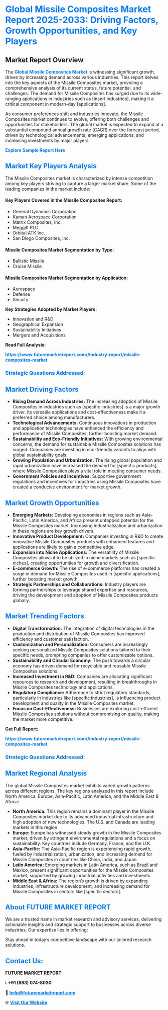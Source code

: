<h1 style="color: #007BFF;">Global Missile Composites Market Report 2025-2033: Driving Factors, Growth Opportunities, and Key Players</h1>

<section id="overview">
<h2>Market Report Overview</h2>
<p>The <a href="https://www.futuremarketreport.com//industry-report/missile-composites-market" style="color: #007BFF; text-decoration: none;"><strong>Global Missile Composites Market</strong></a> is witnessing significant growth, driven by increasing demand across various industries. This report delves into the key aspects of the Missile Composites market, providing a comprehensive analysis of its current status, future potential, and challenges. The demand for Missile Composites has surged due to its wide-ranging applications in industries such as [insert industries], making it a critical component in modern-day [applications].</p>
<p>As consumer preferences shift and industries innovate, the Missile Composites market continues to evolve, offering both challenges and opportunities for stakeholders. The global market is expected to expand at a substantial compound annual growth rate (CAGR) over the forecast period, driven by technological advancements, emerging applications, and increasing investments by major players.</p>
</section>

<section id="overview">
<p><a href="https://www.futuremarketreport.com//request-sample/reportId=60460" style="color: #007BFF; text-decoration: none;"><strong>Explore Sample Report Here</strong></a></p>
</section>

<section id="key-players">
<h2 style="color: #007BFF;">Market Key Players Analysis</h2>
<p>The Missile Composites market is characterized by intense competition among key players striving to capture a larger market share. Some of the leading companies in the market include:</p>
<h4>Key Players Covered in the Missile Composites Report:</h4>
<ul><li>General Dynamics Corporation</li><li>Kaman Aerospace Corporation</li><li>Matrix Composites, Inc.</li><li>Meggitt PLC</li><li>Orbital ATK Inc.</li><li>San Diego Composites, Inc.</li></ul>
<h4>Missile Composites Market Segmentation by Type:</h4>
<ul><li>Ballistic Missile</li><li>Cruise Missile</li></ul>

<h4>Missile Composites Market Segmentation by Application:</h4>
<ul><li>Aerospace</li><li>Defense</li><li>Secuity</li></ul>
<p><strong>Key Strategies Adopted by Market Players:</strong></p>
<ul>
<li>Innovation and R&D</li>
<li>Geographical Expansion</li>
<li>Sustainability Initiatives</li>
<li>Mergers and Acquisitions</li>
</ul>
</section>

<section>
<p><strong>Read Full Analysis: </strong></p><a href="https://www.futuremarketreport.com//industry-report/missile-composites-market" style="color: #007BFF; text-decoration: none;"><strong>https://www.futuremarketreport.com//industry-report/missile-composites-market</strong></a>
<h3 style="color: #007BFF;">Strategic Questions Addressed:</h3>
</section>

<section id="driving-factors">
<h2 style="color: #007BFF;">Market Driving Factors</h2>
<ul>
<li><strong>Rising Demand Across Industries:</strong> The increasing adoption of Missile Composites in industries such as [specific industries] is a major growth driver. Its versatile applications and cost-effectiveness make it a preferred choice among manufacturers.</li>
<li><strong>Technological Advancements:</strong> Continuous innovations in production and application technologies have enhanced the efficiency and performance of Missile Composites, further boosting market demand.</li>
<li><strong>Sustainability and Eco-Friendly Initiatives:</strong> With growing environmental concerns, the demand for sustainable Missile Composites solutions has surged. Companies are investing in eco-friendly variants to align with global sustainability goals.</li>
<li><strong>Growing Population and Urbanization:</strong> The rising global population and rapid urbanization have increased the demand for [specific products], where Missile Composites plays a vital role in meeting consumer needs.</li>
<li><strong>Government Policies and Incentives:</strong> Supportive government regulations and incentives for industries using Missile Composites have created a conducive environment for market growth.</li>
</ul>
</section>

<section id="growth-opportunities">
<h2 style="color: #007BFF;">Market Growth Opportunities</h2>
<ul>
<li><strong>Emerging Markets:</strong> Developing economies in regions such as Asia-Pacific, Latin America, and Africa present untapped potential for the Missile Composites market. Increasing industrialization and urbanization in these regions are key growth drivers.</li>
<li><strong>Innovative Product Development:</strong> Companies investing in R&D to create innovative Missile Composites products with enhanced features and applications are likely to gain a competitive edge.</li>
<li><strong>Expansion into Niche Applications:</strong> The versatility of Missile Composites allows it to be utilized in niche markets such as [specific niches], creating opportunities for growth and diversification.</li>
<li><strong>E-commerce Growth:</strong> The rise of e-commerce platforms has created a surge in demand for Missile Composites used in [specific applications], further boosting market growth.</li>
<li><strong>Strategic Partnerships and Collaborations:</strong> Industry players are forming partnerships to leverage shared expertise and resources, driving the development and adoption of Missile Composites products globally.</li>
</ul>
</section>

<section id="trending-factors">
<h2 style="color: #007BFF;">Market Trending Factors</h2>
<ul>
<li><strong>Digital Transformation:</strong> The integration of digital technologies in the production and distribution of Missile Composites has improved efficiency and customer satisfaction.</li>
<li><strong>Customization and Personalization:</strong> Consumers are increasingly seeking personalized Missile Composites solutions tailored to their specific needs, prompting companies to offer customizable options.</li>
<li><strong>Sustainability and Circular Economy:</strong> The push towards a circular economy has driven demand for recyclable and reusable Missile Composites solutions.</li>
<li><strong>Increased Investment in R&D:</strong> Companies are allocating significant resources to research and development, resulting in breakthroughs in Missile Composites technology and applications.</li>
<li><strong>Regulatory Compliance:</strong> Adherence to strict regulatory standards, particularly in industries like [specific industries], is influencing product development and quality in the Missile Composites market.</li>
<li><strong>Focus on Cost-Effectiveness:</strong> Businesses are exploring cost-efficient Missile Composites solutions without compromising on quality, making the market more competitive.</li>
</ul>
</section>

<section>
<p><strong>Get Full Report: </strong></p><a href="https://www.futuremarketreport.com//industry-report/missile-composites-market" style="color: #007BFF; text-decoration: none;"><strong>https://www.futuremarketreport.com//industry-report/missile-composites-market</strong></a>
<h3 style="color: #007BFF;">Strategic Questions Addressed:</h3>
</section>


<section id="regional-analysis">
<h2 style="color: #007BFF;">Market Regional Analysis</h2>
<p>The global Missile Composites market exhibits varied growth patterns across different regions. The key regions analyzed in this report include North America, Europe, Asia-Pacific, Latin America, and the Middle East & Africa:</p>
<ul>
<li><strong>North America:</strong> This region remains a dominant player in the Missile Composites market due to its advanced industrial infrastructure and high adoption of new technologies. The U.S. and Canada are leading markets in this region.</li>
<li><strong>Europe:</strong> Europe has witnessed steady growth in the Missile Composites market, driven by stringent environmental regulations and a focus on sustainability. Key countries include Germany, France, and the U.K.</li>
<li><strong>Asia-Pacific:</strong> The Asia-Pacific region is experiencing rapid growth, fueled by industrialization, urbanization, and increasing demand for Missile Composites in countries like China, India, and Japan.</li>
<li><strong>Latin America:</strong> Emerging markets in Latin America, such as Brazil and Mexico, present significant opportunities for the Missile Composites market, supported by growing industrial activities and investments.</li>
<li><strong>Middle East & Africa:</strong> The region’s growth is driven by expanding industries, infrastructure development, and increasing demand for Missile Composites in sectors like [specific sectors].</li>
</ul>
</section>

<footer>
<h2 style="color: #007BFF;">About FUTURE MARKET REPORT</h2>
<p>We are a trusted name in market research and advisory services, delivering actionable insights and strategic support to businesses across diverse industries. Our expertise lies in offering:</p>

<p>Stay ahead in today’s competitive landscape with our tailored research solutions.</p>

<h2 style="color: #007BFF;">Contact Us:</h2>
<p><strong>FUTURE MARKET REPORT</strong></p>
<p>📞 <strong>+91 (883) 074-8030</strong></p>
<p>📧 <strong><a href="mailto:help@futuremarketreport.com" style="color: #007BFF;">help@futuremarketreport.com</a></strong></p>
<p>🌐 <strong><a href="https://www.futuremarketreport.com/" style="color: #007BFF;">Visit Our Website</a></strong></p>
</footer>